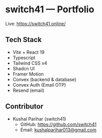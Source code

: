# switch41 — Portfolio

Live: https://switch41.online/

## Tech Stack
- Vite + React 19
- Typescript
- Tailwind CSS v4
- Shadcn UI
- Framer Motion
- Convex (backend & database)
- Convex Auth (Email OTP)
- Resend (email)

## Contributor
- Kushal Parihar (switch41)
  - GitHub: https://github.com/switch41
  - Email: kushalparihar013@gmail.com